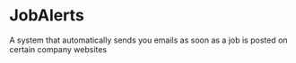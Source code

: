 # JobAlerts
A system that automatically sends you emails as soon as a job is posted on certain company websites
